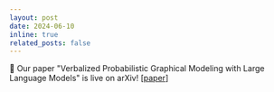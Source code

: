 ```yaml
---
layout: post
date: 2024-06-10
inline: true
related_posts: false
---
```


:book: Our paper "Verbalized Probabilistic Graphical Modeling with Large Language Models" is live on arXiv! [<a href='https://arxiv.org/abs/2406.05516'>paper</a>]